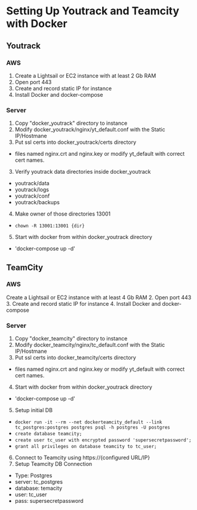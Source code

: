 # Setting Up Youtrack and Teamcity with Docker
## Youtrack
### AWS
1. Create a Lightsail or EC2 instance with at least 2 Gb RAM
2. Open port 443
3. Create and record static IP for instance
4. Install Docker and docker-compose
### Server
1. Copy "docker_youtrack" directory to instance 
2. Modify docker_youtrack/nginx/yt_default.conf with the Static IP/Hostmane
3. Put ssl certs into docker_youtrack/certs directory
  * files named nginx.crt and nginx.key or modify yt_default with correct cert names.
3. Verify youtrack data directories inside docker_youtrack
  * youtrack/data
  * youtrack/logs
  * youtrack/conf
  * youtrack/backups
4. Make owner of those directories 13001
  * `chown -R 13001:13001 {dir}`
5. Start with docker from within docker_youtrack directory
  * 'docker-compose up -d'
## TeamCity
### AWS
Create a Lightsail or EC2 instance with at least 4 Gb RAM
2. Open port 443
3. Create and record static IP for instance
4. Install Docker and docker-compose
### Server
1. Copy "docker_teamcity" directory to instance 
2. Modify docker_teamcity/nginx/tc_default.conf with the Static IP/Hostmane
3. Put ssl certs into docker_teamcity/certs directory
  * files named nginx.crt and nginx.key or modify yt_default with correct cert names.
4. Start with docker from within docker_youtrack directory
  * 'docker-compose up -d'
5. Setup initial DB
  * `docker run -it --rm --net dockerteamcity_default --link tc_postgres:postgres postgres psql -h postgres -U postgres`
  * `create database teamcity;`
  * `create user tc_user with encrypted password 'supersecretpassword';`
  * `grant all privileges on database teamcity to tc_user;`
6. Connect to Teamcity using https://{configured URL/IP}
7. Setup Teamcity DB Connection
  * Type: Postgres
  * server: tc_postgres
  * database: temacity
  * user: tc_user
  * pass: supersecretpassword
